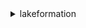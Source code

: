 <details>

<summary>
lakeformation
</summary>

- <details><summary>add-lf-tags-to-resource</summary>

  * --catalog-id
  * --resource
  * --lf-tags
  * --cli-input-json
  * --cli-input-yaml
  * --generate-cli-skeleton


- <details><summary>batch-grant-permissions</summary>

  * --catalog-id
  * --entries
  * --cli-input-json
  * --cli-input-yaml
  * --generate-cli-skeleton


- <details><summary>batch-revoke-permissions</summary>

  * --catalog-id
  * --entries
  * --cli-input-json
  * --cli-input-yaml
  * --generate-cli-skeleton


- <details><summary>create-lf-tag</summary>

  * --catalog-id
  * --tag-key
  * --tag-values
  * --cli-input-json
  * --cli-input-yaml
  * --generate-cli-skeleton


- <details><summary>delete-lf-tag</summary>

  * --catalog-id
  * --tag-key
  * --cli-input-json
  * --cli-input-yaml
  * --generate-cli-skeleton


- <details><summary>deregister-resource</summary>

  * --resource-arn
  * --cli-input-json
  * --cli-input-yaml
  * --generate-cli-skeleton


- <details><summary>describe-resource</summary>

  * --resource-arn
  * --cli-input-json
  * --cli-input-yaml
  * --generate-cli-skeleton


- <details><summary>get-data-lake-settings</summary>

  * --catalog-id
  * --cli-input-json
  * --cli-input-yaml
  * --generate-cli-skeleton


- <details><summary>get-effective-permissions-for-path</summary>

  * --catalog-id
  * --resource-arn
  * --next-token
  * --max-results
  * --cli-input-json
  * --cli-input-yaml
  * --generate-cli-skeleton


- <details><summary>get-lf-tag</summary>

  * --catalog-id
  * --tag-key
  * --cli-input-json
  * --cli-input-yaml
  * --generate-cli-skeleton


- <details><summary>get-resource-lf-tags</summary>

  * --catalog-id
  * --resource
  * --show-assigned-lf-tags
  * --no-show-assigned-lf-tags
  * --cli-input-json
  * --cli-input-yaml
  * --generate-cli-skeleton


- <details><summary>grant-permissions</summary>

  * --catalog-id
  * --principal
  * --resource
  * --permissions
  * --permissions-with-grant-option
  * --cli-input-json
  * --cli-input-yaml
  * --generate-cli-skeleton


- <details><summary>help</summary>

  * 


- <details><summary>list-lf-tags</summary>

  * --catalog-id
  * --resource-share-type
  * --max-results
  * --next-token
  * --cli-input-json
  * --cli-input-yaml
  * --generate-cli-skeleton


- <details><summary>list-permissions</summary>

  * --catalog-id
  * --principal
  * --resource-type
  * --resource
  * --next-token
  * --max-results
  * --cli-input-json
  * --cli-input-yaml
  * --generate-cli-skeleton


- <details><summary>list-resources</summary>

  * --filter-condition-list
  * --max-results
  * --next-token
  * --cli-input-json
  * --cli-input-yaml
  * --generate-cli-skeleton


- <details><summary>put-data-lake-settings</summary>

  * --catalog-id
  * --data-lake-settings
  * --cli-input-json
  * --cli-input-yaml
  * --generate-cli-skeleton


- <details><summary>register-resource</summary>

  * --resource-arn
  * --use-service-linked-role
  * --no-use-service-linked-role
  * --role-arn
  * --cli-input-json
  * --cli-input-yaml
  * --generate-cli-skeleton


- <details><summary>remove-lf-tags-from-resource</summary>

  * --catalog-id
  * --resource
  * --lf-tags
  * --cli-input-json
  * --cli-input-yaml
  * --generate-cli-skeleton


- <details><summary>revoke-permissions</summary>

  * --catalog-id
  * --principal
  * --resource
  * --permissions
  * --permissions-with-grant-option
  * --cli-input-json
  * --cli-input-yaml
  * --generate-cli-skeleton


- <details><summary>search-databases-by-lf-tags</summary>

  * --next-token
  * --max-results
  * --catalog-id
  * --expression
  * --cli-input-json
  * --cli-input-yaml
  * --generate-cli-skeleton


- <details><summary>search-tables-by-lf-tags</summary>

  * --next-token
  * --max-results
  * --catalog-id
  * --expression
  * --cli-input-json
  * --cli-input-yaml
  * --generate-cli-skeleton


- <details><summary>update-lf-tag</summary>

  * --catalog-id
  * --tag-key
  * --tag-values-to-delete
  * --tag-values-to-add
  * --cli-input-json
  * --cli-input-yaml
  * --generate-cli-skeleton


- <details><summary>update-resource</summary>

  * --role-arn
  * --resource-arn
  * --cli-input-json
  * --cli-input-yaml
  * --generate-cli-skeleton


</details>

